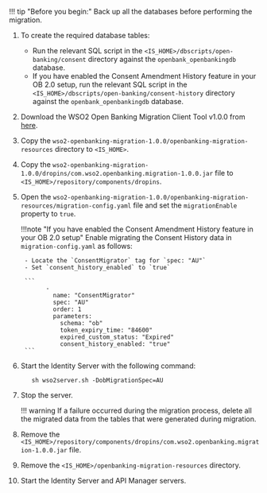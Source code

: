 !!! tip "Before you begin:"
    Back up all the databases before performing the migration.

1. To create the required database tables:
    - Run the relevant SQL script in the `<IS_HOME>/dbscripts/open-banking/consent` directory against
      the `openbank_openbankingdb` database.
    - If you have enabled the Consent Amendment History feature in your OB 2.0 setup, run the relevant SQL script in the 
      `<IS_HOME>/dbscripts/open-banking/consent-history` directory against the `openbank_openbankingdb` database.
2. Download the WSO2 Open Banking Migration Client Tool v1.0.0 from <a href="https://uk.ob.docs.wso2.com/en/latest/assets/attachments/wso2-openbanking-migration-1.0.0.zip" download> here</a>.
3. Copy the `wso2-openbanking-migration-1.0.0/openbanking-migration-resources` directory to `<IS_HOME>`.
4. Copy the `wso2-openbanking-migration-1.0.0/dropins/com.wso2.openbanking.migration-1.0.0.jar` file to `<IS_HOME>/repository/components/dropins`.
5. Open the `wso2-openbanking-migration-1.0.0/openbanking-migration-resources/migration-config.yaml` file and
   set the `migrationEnable` property to `true`.

    !!!note "If you have enabled the Consent Amendment History feature in your OB 2.0 setup"
        Enable migrating the Consent History data in `migration-config.yaml` as follows:

        - Locate the `ConsentMigrator` tag for `spec: "AU"` 
        - Set `consent_history_enabled` to `true`

        ```
              -
                name: "ConsentMigrator"
                spec: "AU"
                order: 1
                parameters:
                  schema: "ob"
                  token_expiry_time: "84600"
                  expired_custom_status: "Expired"
                  consent_history_enabled: "true"
        ```

6. Start the Identity Server with the following command:
   
    ```
       sh wso2server.sh -DobMigrationSpec=AU
    ```
   
7. Stop the server.

    !!! warning
        If a failure occurred during the migration process, delete all the migrated data from the tables that 
        were generated during migration.

8. Remove the `<IS_HOME>/repository/components/dropins/com.wso2.openbanking.migration-1.0.0.jar` file.
9. Remove the `<IS_HOME>/openbanking-migration-resources` directory.
10. Start the Identity Server and API Manager servers.
